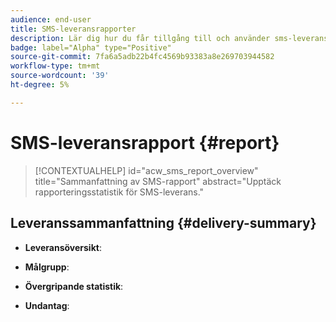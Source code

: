 ```yaml
---
audience: end-user
title: SMS-leveransrapporter
description: Lär dig hur du får tillgång till och använder sms-leveransrapporter
badge: label="Alpha" type="Positive"
source-git-commit: 7fa6a5adb22b4fc4569b93383a8e269703944582
workflow-type: tm+mt
source-wordcount: '39'
ht-degree: 5%

---
```


# SMS-leveransrapport {#report}

>[!CONTEXTUALHELP]
>id="acw_sms_report_overview"
>title="Sammanfattning av SMS-rapport"
>abstract="Upptäck rapporteringsstatistik för SMS-leverans."

## Leveranssammanfattning {#delivery-summary}

* **Leveransöversikt**:

* **Målgrupp**:

* **Övergripande statistik**:

* **Undantag**:


